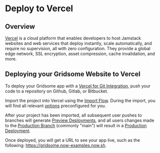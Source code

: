 # Deploy to Vercel

## Overview

[Vercel](https://vercel.com) is a cloud platform that enables developers to host Jamstack websites and web services that deploy instantly, scale automatically, and require no supervision, all with zero configuration. They provide a global edge network, SSL encryption, asset compression, cache invalidation, and more.

## Deploying your Gridsome Website to Vercel

To deploy your Gridsome app with a [Vercel for Git Integration](https://vercel.com/docs/git-integrations), push your code to a repository on Github, Gitlab, or Bitbucket.

Import the project into Vercel using the [Import Flow](https://vercel.com/import/git). During the import, you will find all relevant [options](https://vercel.com/docs/build-step#build-&-development-settings) preconfigured for you.

After your project has been imported, all subsequent user pushes to branches will generate [Preview Deployments](https://vercel.com/docs/platform/deployments#preview), and all users changes made to the [Production Branch](https://vercel.com/docs/git-integrations#production-branch) (commonly "main") will result in a [Production Deployment](https://vercel.com/docs/platform/deployments#production).

Once deployed, you will get a URL to see your app live, such as the following: <https://gridsome.now-examples.now.sh>.
